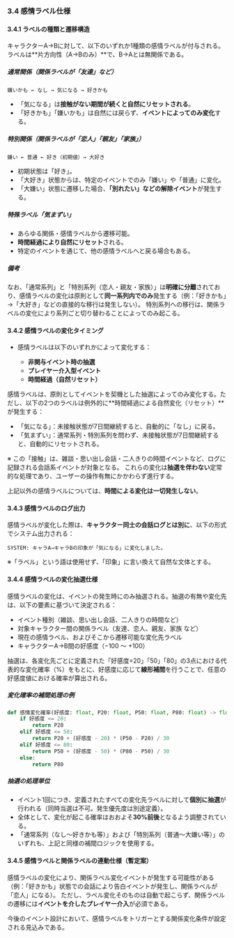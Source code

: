 ### 3.4 感情ラベル仕様

#### 3.4.1 ラベルの種類と遷移構造

キャラクターA→Bに対して、以下のいずれか1種類の感情ラベルが付与される。
ラベルは\*\*片方向性（A→Bのみ）\*\*で、B→Aとは無関係である。

##### 通常関係（関係ラベルが「友達」など）

```
嫌いかも ← なし → 気になる → 好きかも
```

* 「気になる」は**接触がない期間が続くと自然にリセットされる**。
* 「好きかも」「嫌いかも」は自然には戻らず、**イベントによってのみ変化**する。

##### 特別関係（関係ラベルが「恋人」「親友」「家族」）

```
嫌い ← 普通 ← 好き（初期値）→ 大好き
```

* 初期状態は「好き」。
* 「大好き」状態からは、特定のイベントでのみ「嫌い」や「普通」に変化。
* 「大嫌い」状態に遷移した場合、**「別れたい」などの解除イベント**が発生する。

##### 特殊ラベル「気まずい」

* あらゆる関係・感情ラベルから遷移可能。
* **時間経過により自然にリセット**される。
* 特定のイベントを通じて、他の感情ラベルへと戻る場合もある。

##### 備考
なお、「通常系列」と「特別系列（恋人・親友・家族）」は**明確に分離**されており、感情ラベルの変化は原則として**同一系列内でのみ**発生する（例：「好きかも」→「大好き」などの直接的な移行は発生しない）。
特別系列への移行は、関係ラベルの変化により系列ごと切り替わることによってのみ起こる。 

#### 3.4.2 感情ラベルの変化タイミング

* 感情ラベルは以下のいずれかによって変化する：

  * **非関与イベント時の抽選**
  * **プレイヤー介入型イベント**
  * **時間経過（自然リセット）**

感情ラベルは、原則としてイベントを契機とした抽選によってのみ変化する。ただし、以下の2つのラベルは例外的に\*\*時間経過による自然変化（リセット）\*\*が発生する：

* 「気になる」：未接触状態が7日間継続すると、自動的に「なし」に戻る。
* 「気まずい」：通常系列・特別系列を問わず、未接触状態が7日間継続すると、自動的にリセットされる。

※ この「接触」は、雑談・思い出し会話・二人きりの時間イベントなど、ログに記録される会話系イベントが対象となる。
これらの変化は**抽選を伴わない**定常的な処理であり、ユーザーの操作有無にかかわらず進行する。

上記以外の感情ラベルについては、**時間による変化は一切発生しない**。

#### 3.4.3 感情ラベルのログ出力

感情ラベルが変化した際は、**キャラクター同士の会話ログとは別に**、以下の形式でシステム出力される：

```
SYSTEM: キャラA→キャラBの印象が「気になる」に変化しました。
```

※「ラベル」という語は使用せず、「印象」に言い換えて自然な文体とする。

#### 3.4.4 感情ラベルの変化抽選仕様

感情ラベルの変化は、イベントの発生時にのみ抽選される。抽選の有無や変化先は、以下の要素に基づいて決定される：

* イベント種別（雑談、思い出し会話、二人きりの時間など）
* 対象キャラクター間の関係ラベル（友達、恋人、親友、家族 など）
* 現在の感情ラベル、およびそこから遷移可能な変化先ラベル
* キャラクターA→B間の好感度（−100 ～ +100）

抽選は、各変化先ごとに定義された「好感度=20」「50」「80」の3点における代表的な変化確率（%）をもとに、好感度に応じて**線形補間**を行うことで、任意の好感度値における確率が算出される。

##### 変化確率の補間処理の例

```python
def 感情変化確率(好感度: float, P20: float, P50: float, P80: float) -> float:
    if 好感度 <= 20:
        return P20
    elif 好感度 <= 50:
        return P20 + (好感度 - 20) * (P50 - P20) / 30
    elif 好感度 <= 80:
        return P50 + (好感度 - 50) * (P80 - P50) / 30
    else:
        return P80
```

##### 抽選の処理単位

* イベント1回につき、定義されたすべての変化先ラベルに対して**個別に抽選**が行われる（同時当選は不可。発生優先度は別途定義）。
* 全体として、変化が起こる確率はおおよそ**30%前後**となるよう調整されている。
* 「通常系列（なし〜好きかも等）」および「特別系列（普通〜大嫌い等）」のいずれも、上記と同様の補間ロジックを使用する。

#### 3.4.5 感情ラベルと関係ラベルの連動仕様（暫定案）

感情ラベルの変化により、関係ラベル変化イベントが発生する可能性がある（例：「好きかも」状態での会話により告白イベントが発生し、関係ラベルが「恋人」になる）。
ただし、ラベル変化そのものは自動で起こらず、関係ラベルの遷移には**イベントを介したプレイヤー介入**が必須である。

今後のイベント設計において、感情ラベルをトリガーとする関係変化条件が設定される見込みである。
